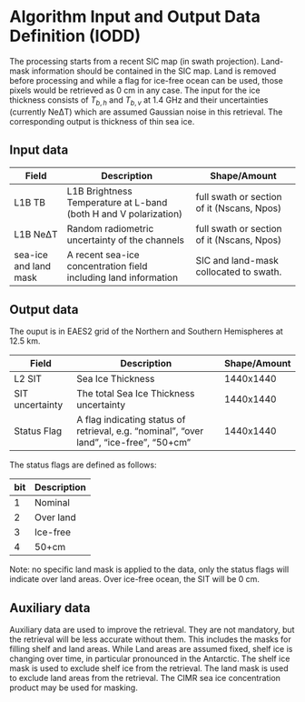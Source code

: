 # Algorithm Input and Output Data Definition (IODD)

The processing starts from a recent SIC
map (in swath projection). Land-mask information should be contained in the SIC
map. Land is removed before processing and while a flag for ice-free ocean can
be used, those pixels would be retrieved as 0&nbsp;cm in any case. The input for the
ice thickness consists of $T_{b,h}$ and $T_{b,v}$ at 1.4 GHz and their
uncertainties (currently NeΔT) which are assumed Gaussian noise in this retrieval. The
corresponding output is thickness of thin sea ice.




## Input data

| Field | Description | Shape/Amount |
| ---   | ----------- | ------------ |
| L1B TB | L1B Brightness Temperature at L-band (both H and V polarization) | full swath or section of it (Nscans, Npos) |
| L1B NeΔT | Random radiometric uncertainty of the channels | full swath or section of it (Nscans, Npos) |
| sea-ice and land mask | A recent sea-ice concentration field including land information | SIC and land-mask collocated to swath. |

## Output data
The ouput is in EAES2 grid of the Northern and Southern Hemispheres at 12.5&nbsp;km.

| Field | Description | Shape/Amount |
| ----- | ----------- | ------------ |
| L2 SIT | Sea Ice Thickness | 1440x1440 |
| SIT uncertainty | The total Sea Ice Thickness uncertainty | 1440x1440 |
| Status Flag | A flag indicating status of retrieval, e.g. “nominal”, “over land”, “ice-free”, “50+cm” | 1440x1440 |

The status flags are defined as follows:

| bit | Description |
| --- | ----------- |
| 1 | Nominal |
| 2 | Over land |
| 3 | Ice-free |
| 4 | 50+cm |

Note: no specific land mask is applied to the data, only the status flags will indicate over land areas. Over ice-free ocean, the SIT will be 0 cm.


## Auxiliary data

Auxiliary data are used to improve the retrieval. They are not mandatory, but the retrieval will be
less accurate without them. This includes the masks for filling shelf and land areas. While Land areas are assumed
fixed, shelf ice is changing over time, in particular pronounced in the Antarctic. The shelf ice
mask is used to exclude shelf ice from the retrieval. The land mask is used to exclude land areas
from the retrieval. The CIMR sea ice concentration product may be used for masking.

